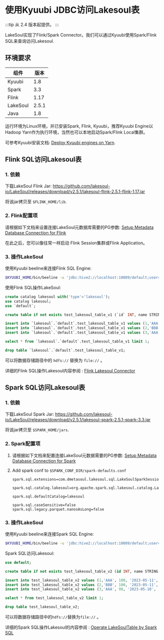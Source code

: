 # 使用Kyuubi JDBC访问Lakesoul表

<!--
SPDX-FileCopyrightText: 2023 LakeSoul Contributors

SPDX-License-Identifier: Apache-2.0
-->

:::tip
从 2.4 版本起提供。
:::

LakeSoul实现了Flink/Spark Connector。我们可以通过Kyuubi使用Spark/Flink SQL来查询访问Lakesoul.


## 环境要求

|组件 | 版本|
|-----------|--------|
| Kyuubi | 1.8  |
| Spark  | 3.3  |
| Flink  | 1.17 |
| LakeSoul | 2.5.1 |
| Java     | 1.8 |

运行环境为Linux环境，并已安装Spark, Flink, Kyuubi，推荐Kyuubi Engine以Hadoop Yarn作为执行环境，当然也可以本地启动Spark/Flink Local集群。

可参考Kyuubi安装文档: [Deploy Kyuubi engines on Yarn](https://kyuubi.readthedocs.io/en/v1.7.3/deployment/engine_on_yarn.html).


## Flink SQL访问Lakesoul表

### 1. 依赖

下载LakeSoul Flink Jar: https://github.com/lakesoul-io/LakeSoul/releases/download/v2.5.1/lakesoul-flink-2.5.1-flink-1.17.jar

将该jar拷贝至 `$FLINK_HOME/lib`.

### 2. Flink配置项

请根据如下文档来设置连接LakeSoul元数据库需要的PG参数: 
[Setup Metadata Database Connection for Flink](02-setup-spark.md#setup-metadata-database-connection-for-flink)

在此之后，您可以像往常一样启动 Flink Session集群或Flink Application。

### 3. 操作LakeSoul 

使用Kyuubi beeline来连接Flink SQL Engine:

```bash
$KYUUBI_HOME/bin/beeline -u 'jdbc:hive2://localhost:10009/default;user=admin;?kyuubi.engine.type=FLINK_SQL'
```

使用Flink SQL操作LakeSoul: 

```SQL
create catalog lakesoul with('type'='lakesoul');
use catalog lakesoul;
use `default`;

create table if not exists test_lakesoul_table_v1 (`id` INT, name STRING, score INT,`date` STRING,region STRING, PRIMARY KEY (`id`,`name`) NOT ENFORCED ) PARTITIONED BY (`region`,`date`) WITH ( 'connector'='lakeSoul', 'use_cdc'='true','format'='lakesoul', 'path'='hdfs:///lakesoul-test-bucket/default/test_lakesoul_table_v1/', 'hashBucketNum'='4');

insert into `lakesoul`.`default`.test_lakesoul_table_v1 values (1,'AAA', 100, '2023-05-11', 'China');
insert into `lakesoul`.`default`.test_lakesoul_table_v1 values (2,'BBB', 100, '2023-05-11', 'China');
insert into `lakesoul`.`default`.test_lakesoul_table_v1 values (3,'AAA', 98, '2023-05-10', 'China');

select * from `lakesoul`.`default`.test_lakesoul_table_v1 limit 1;

drop table `lakesoul`.`default`.test_lakesoul_table_v1;
```
可以将数据存储路径中的 `hdfs://` 替换为 `file://` 。

详细的Flink SQL操作Lakesoul内容参阅 : [Flink Lakesoul Connector](./06-flink-lakesoul-connector.md) 

## Spark SQL访问Lakesoul表

### 1. 依赖

下载LakeSoul Spark Jar: https://github.com/lakesoul-io/LakeSoul/releases/download/v2.5.1/lakesoul-spark-2.5.1-spark-3.3.jar

将该jar拷贝至 `$SPARK_HOME/jars`. 

### 2. Spark配置项
1. 请根据如下文档来配置连接LakeSoul元数据需要的PG参数: 
[Setup Metadata Database Connection for Spark](02-setup-spark.md#pass-lakesoul_home-environment-variable-to-your-spark-job)

2. Add spark conf to `$SPARK_CONF_DIR/spark-defaults.conf`

    ```
    spark.sql.extensions=com.dmetasoul.lakesoul.sql.LakeSoulSparkSessionExtension

    spark.sql.catalog.lakesoul=org.apache.spark.sql.lakesoul.catalog.LakeSoulCatalog

    spark.sql.defaultCatalog=lakesoul

    spark.sql.caseSensitive=false
    spark.sql.legacy.parquet.nanosAsLong=false
    ```

### 3. 操作LakeSoul

使用Kyuubi beeline来连接Spark SQL Engine:

```bash
$KYUUBI_HOME/bin/beeline -u 'jdbc:hive2://localhost:10009/default;user=admin;?kyuubi.engine.type=SPARK_SQL'
```

Spark SQL访问Lakesoul: 

```SQL
use default;

create table if not exists test_lakesoul_table_v2 (id INT, name STRING, score INT, date STRING,region STRING) USING lakesoul PARTITIONED BY (region,date) LOCATION 'hdfs:///lakesoul-test-bucket/default/test_lakesoul_table_v2/';

insert into test_lakesoul_table_v2 values (1,'AAA', 100, '2023-05-11', 'China');
insert into test_lakesoul_table_v2 values (2,'BBB', 100, '2023-05-11', 'China');
insert into test_lakesoul_table_v2 values (3,'AAA', 98, '2023-05-10', 'China');

select * from test_lakesoul_table_v2 limit 1;

drop table test_lakesoul_table_v2;
```

可以将数据存储路径中的`hdfs://`替换为`file://` 。

详细的Spark SQL操作Lakesoul的内容参阅 : [Operate LakeSoulTable by Spark SQL](./03-spark-api-docs.md#7-operate-lakesoultable-by-spark-sql) 